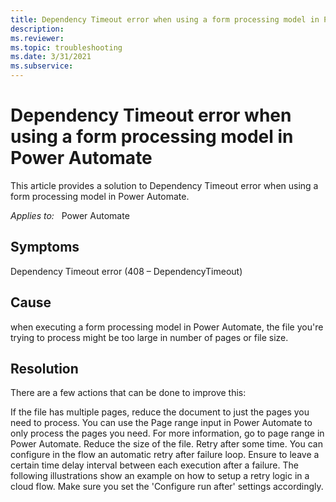 ```yaml
---
title: Dependency Timeout error when using a form processing model in Power Automate
description: 
ms.reviewer: 
ms.topic: troubleshooting
ms.date: 3/31/2021
ms.subservice: 
---
```


# Dependency Timeout error when using a form processing model in Power Automate

This article provides a solution to Dependency Timeout error when using a form processing model in Power Automate.

_Applies to:_ &nbsp; Power Automate


## Symptoms

Dependency Timeout error (408 – DependencyTimeout)


## Cause

when executing a form processing model in Power Automate, the file you're trying to process might be too large in number of pages or file size. 


## Resolution

There are a few actions that can be done to improve this:

If the file has multiple pages, reduce the document to just the pages you need to process.
You can use the Page range input in Power Automate to only process the pages you need. For more information, go to page range in Power Automate.
Reduce the size of the file.
Retry after some time. You can configure in the flow an automatic retry after failure loop.
Ensure to leave a certain time delay interval between each execution after a failure. The following illustrations show an example on how to setup a retry logic in a cloud flow.
Make sure you set the 'Configure run after' settings accordingly.

